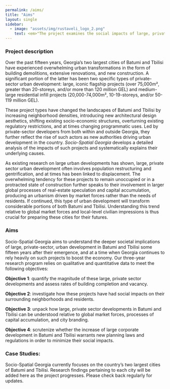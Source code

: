 ```yaml
---
permalink: /aims/
title: "Aims"
layout: single
sidebar:
  - image: "assets/img/rustaveli_logo_2.png"
    text: <em>"The project examines the social impacts of large, private sector urban development in Batumi and Tbilisi. Socio-Spatial Georgia is funded by the Rustaveli National Science Foundation of Georgia under the grant program for fundamental research (grant number FR-18-862). The project is administered by Ivane Javakhishvili Tbilisi State University"</em>
---
```


### Project description

Over the past fifteen years, Georgia’s two largest cities of Batumi and Tbilisi have experienced overwhelming urban transformations in the form of building demolitions, extensive renovations, and new construction. A significant portion of the latter has been two specific types of private-sector urban development: large, iconic flagship projects (over 75,000m², greater than 20-storeys, and/or more than 120 million GEL) and medium-large residential infill projects (20,000-74,000m², 10-19-storeys, and/or 50-119 million  GEL). 

These project types have changed the landscapes of Batumi and Tbilisi by increasing neighborhood densities, introducing new architectural design aesthetics, shifting existing socio-economic structures, overturning existing regulatory restrictions, and at times changing programmatic uses. Led by private-sector developers from both within and outside Georgia, they further reflect the rise of such actors as new authorities driving urban development in the country. _Socio-Spatial Georgia_ develops a detailed analysis of the impacts of such projects and systematically explains their underlying causes.

As existing research on large urban developments has shown, large, private sector urban development often involves population restructuring and gentrification, and at times has been linked to displacement. The overwhelming tendency for these projects to remain unoccupied or in a protracted state of construction further speaks to their involvement in larger global processes of real-estate speculation and capital accumulation, producing an urbanism driven by market forces rather than the needs of residents. If continued, this type of urban development will transform considerable portions of both Batumi and Tbilisi. Understanding this trend relative to global market forces and local-level civilian impressions is thus crucial for preparing these cities for their futures.

### Aims

Socio-Spatial Georgia aims to understand the deeper societal implications of large, private-sector, urban development in Batumi and Tbilisi some fifteen years after their emergence, and at a time when Georgia continues to rely heavily on such projects to boost the economy. Our three-year research program relies on qualitative and quantitative data to meet the following objectives:
	
__Objective 1__: quantify the magnitude of these large, private sector developments and assess rates of building completion and vacancy. 

__Objective 2__: investigate how these projects have had social impacts on their surrounding neighborhoods and residents. 

__Objective 3__: unpack how large, private sector developments in Batumi and Tbilisi can be understood relative to global market forces, processes of capital accumulation, and city branding. 

__Objective 4__: scrutenize whether the increase of large corporate development in Batumi and Tbilisi warrants new planning laws and regulations in order to minimize their social impacts. 

### Case Studies:

Socio-Spatial Georgia currently focuses on the country’s two largest cities of Batumi and Tbilisi. Research findings pertaining to each city will be added here as the project progresses. Please check back regularly for updates.

